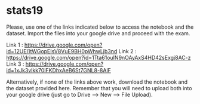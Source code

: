 # stats19

Please, use one of the links indicated below to access the notebook and the dataset. Import the files into your google drive and proceed with the exam.

Link 1 : https://drive.google.com/open?id=12UEI1tWGopEIsV8VuE9BH0pWhwLjb3nd
Link 2 : https://drive.google.com/open?id=1Tta61ouIN9nOAyAxS4HD42sExgj8AC-z
Link 3 : https://drive.google.com/open?id=1xJk3vlkk70lFKDhxAeB6St7GNL8-8AlF

Alternatively, if none of the links above work, download the notebook and the dataset provided here. Remember that you will need to upload both into your google drive (just go to Drive --> New --> File Upload).


